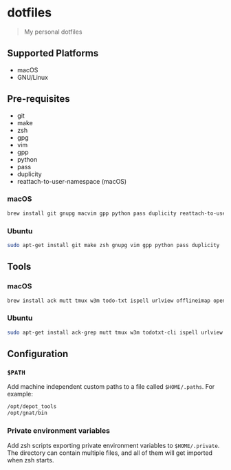 dotfiles
========

> My personal dotfiles

Supported Platforms
-------------------

- macOS
- GNU/Linux

Pre-requisites
--------------

- git
- make
- zsh
- gpg
- vim
- gpp
- python
- pass
- duplicity
- reattach-to-user-namespace (macOS)

### macOS

```sh
brew install git gnupg macvim gpp python pass duplicity reattach-to-user-namespace
```

### Ubuntu

```sh
sudo apt-get install git make zsh gnupg vim gpp python pass duplicity
```

Tools
-----

### macOS

```sh
brew install ack mutt tmux w3m todo-txt ispell urlview offlineimap openssl msmtp chainsawbaby/formula/bash-snippets
```

### Ubuntu

```sh
sudo apt-get install ack-grep mutt tmux w3m todotxt-cli ispell urlview offlineimap msmtp
```

Configuration
-------------

### `$PATH`

Add machine independent custom paths to a file called `$HOME/.paths`. For
example:

```sh
/opt/depot_tools
/opt/gnat/bin
```

### Private environment variables

Add zsh scripts exporting private environment variables to `$HOME/.private`.
The directory can contain multiple files, and all of them will get imported
when zsh starts.
